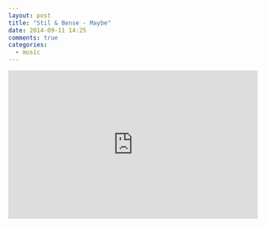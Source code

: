 ```yaml
---
layout: post
title: "Stil & Bense - Maybe"
date: 2014-09-11 14:25
comments: true
categories:
  - music
---
```

<iframe
  width="100%"
  height="300"
  scrolling="no"
  frameborder="no"
  src="https://w.soundcloud.com/player/?url=https%3A//api.soundcloud.com/tracks/160247109&amp;auto_play=false&amp;hide_related=false&amp;show_comments=true&amp;show_user=true&amp;show_reposts=false&amp;visual=true">
</iframe>
